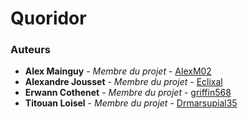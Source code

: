 # Quoridor

### Auteurs

* **Alex Mainguy** - *Membre du projet* - [AlexM02](https://github.com/AlexM02)
* **Alexandre Jousset** - *Membre du projet* - [Eclixal](https://github.com/Eclixal)
* **Erwann Cothenet** - *Membre du projet* - [griffin568](https://github.com/griffin568)
* **Titouan Loisel** - *Membre du projet* - [Drmarsupial35](https://github.com/Drmarsupial35)